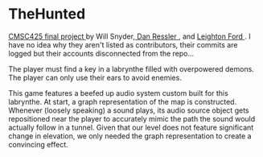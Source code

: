 # TheHunted
<a href="https://www.youtube.com/watch?v=x7sWHIO9aA8&t=1s"> CMSC425 final project </a> by Will Snyder,<a href="https://github.com/DanRessler"> Dan Ressler </a>, and <a href="https://github.com/jlford97">Leighton Ford </a>.  I have no idea why they aren't listed as contributors, their commits are logged but their accounts disconnected from the repo...
 
 
 The player must find a key in a labrynthe filled with overpowered demons.  The player can only use their ears to avoid enemies.  
 
 This game features a beefed up audio system custom built for this labrynthe.  At start, a graph representation of the map is constructed.  Whenever (loosely speaking) a sound plays, its audio source object gets repositioned near the player to accurately mimic the path the sound would actually follow in a tunnel.  Given that our level does not feature significant change in elevation, we only needed the graph representation to create a convincing effect.<br><br>
 
 
 
 
 
 
